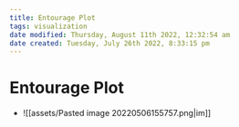 ```yaml
---
title: Entourage Plot
tags: visualization
date modified: Thursday, August 11th 2022, 12:32:54 am
date created: Tuesday, July 26th 2022, 8:33:15 pm
---
```


# Entourage Plot
- ![[assets/Pasted image 20220506155757.png|im]]

